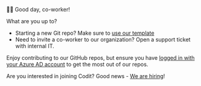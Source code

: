 🙋‍♂️ Good day, co-worker!

What are you up to?

- Starting a new Git repo? Make sure to [use our template](https://github.com/Codit/template)
- Need to invite a co-worker to our organization? Open a support ticket with internal IT.

Enjoy contributing to our GitHub repos, but ensure you have [logged in with your Azure AD account](https://github.com/orgs/codit/sso) to get the most out of our repos.

Are you interested in joining Codit? Good news - [We are hiring](https://codit.eu/jobs)!
